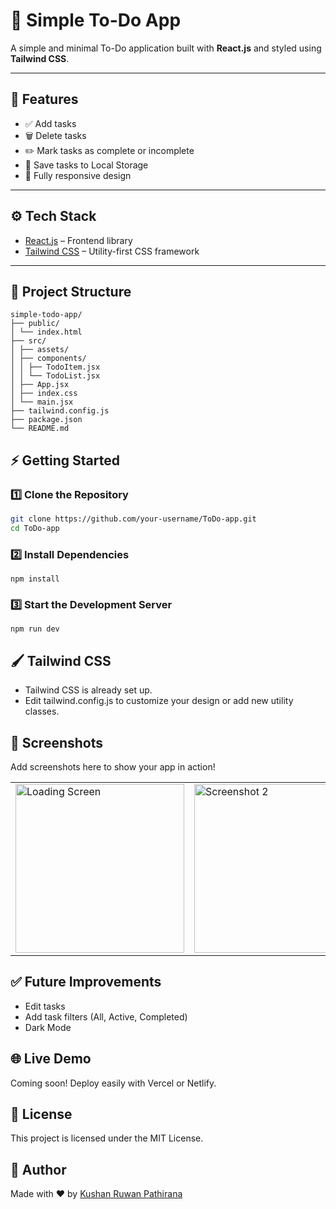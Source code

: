# 📝 Simple To-Do App

A simple and minimal To-Do application built with **React.js** and styled using **Tailwind CSS**.

---

## 🚀 Features

- ✅ Add tasks
- 🗑️ Delete tasks
- ✏️ Mark tasks as complete or incomplete
- 💾 Save tasks to Local Storage
- 📱 Fully responsive design

---

## ⚙️ Tech Stack

- [React.js](https://react.dev/) – Frontend library
- [Tailwind CSS](https://tailwindcss.com/) – Utility-first CSS framework

---

## 📂 Project Structure
```
simple-todo-app/
├── public/
│ └── index.html
├── src/
│ ├── assets/
│ ├── components/
│ │ ├── TodoItem.jsx
│ │ └── TodoList.jsx
│ ├── App.jsx
│ ├── index.css
│ └── main.jsx
├── tailwind.config.js
├── package.json
└── README.md
```

## ⚡ Getting Started

### 1️⃣ Clone the Repository

```bash
git clone https://github.com/your-username/ToDo-app.git
cd ToDo-app
```

### 2️⃣ Install Dependencies
```
npm install
```
### 3️⃣ Start the Development Server
```
npm run dev
```

## 🖌️ Tailwind CSS
- Tailwind CSS is already set up.
- Edit tailwind.config.js to customize your design or add new utility classes.

## 📸 Screenshots
Add screenshots here to show your app in action!
<table> 
<tr>
<td><img src="assets/screenshots/.jpg" width=270 alt="Loading Screen"></td>  
<td><img src="assets/screenshots/.jpg" width=270 alt="Screenshot 2"></td>
</tr>
</table>

## ✅ Future Improvements
 - Edit tasks
 - Add task filters (All, Active, Completed)
 - Dark Mode

## 🌐 Live Demo
Coming soon! Deploy easily with Vercel or Netlify.

## 📜 License
This project is licensed under the MIT License.

## 🙌 Author
Made with ❤️ by [Kushan Ruwan Pathirana](https://github.com/KushanRuwanPathirana)


